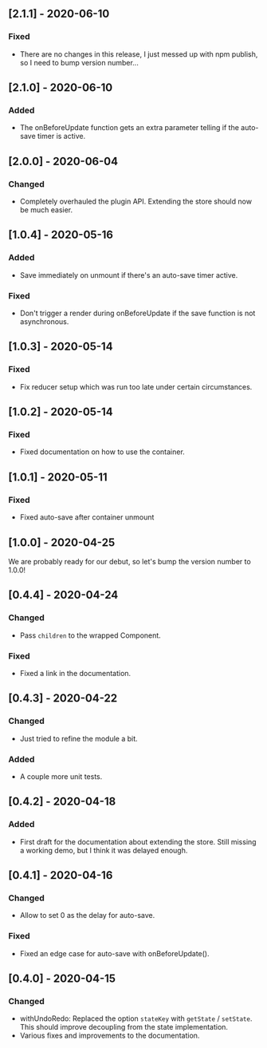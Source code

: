 ## [2.1.1] - 2020-06-10

### Fixed

- There are no changes in this release, I just messed up with npm publish, so I need to bump version number...

## [2.1.0] - 2020-06-10

### Added

- The onBeforeUpdate function gets an extra parameter telling if the auto-save timer is active.

## [2.0.0] - 2020-06-04

### Changed

- Completely overhauled the plugin API. Extending the store should now be much easier.

## [1.0.4] - 2020-05-16

### Added

- Save immediately on unmount if there's an auto-save timer active.

### Fixed

- Don't trigger a render during onBeforeUpdate if the save function is not asynchronous.

## [1.0.3] - 2020-05-14

### Fixed

- Fix reducer setup which was run too late under certain circumstances.

## [1.0.2] - 2020-05-14

### Fixed

- Fixed documentation on how to use the container.

## [1.0.1] - 2020-05-11

### Fixed

- Fixed auto-save after container unmount

## [1.0.0] - 2020-04-25

We are probably ready for our debut, so let's bump the version number to 1.0.0!

## [0.4.4] - 2020-04-24

### Changed

- Pass `children` to the wrapped Component.

### Fixed

- Fixed a link in the documentation.

## [0.4.3] - 2020-04-22

### Changed

- Just tried to refine the module a bit.

### Added

- A couple more unit tests.

## [0.4.2] - 2020-04-18

### Added

- First draft for the documentation about extending the store. Still missing a working demo, but I think it was delayed enough.

## [0.4.1] - 2020-04-16

### Changed

- Allow to set 0 as the delay for auto-save.

### Fixed

- Fixed an edge case for auto-save with onBeforeUpdate().

## [0.4.0] - 2020-04-15

### Changed

- withUndoRedo: Replaced the option `stateKey` with `getState` / `setState`. This should improve decoupling from the state implementation.
- Various fixes and improvements to the documentation.
